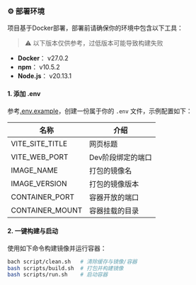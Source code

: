 ### ⚙️ 部署环境

项目基于Docker部署，部署前请确保你的环境中包含以下工具：

> ⚠️ 以下版本仅供参考，过低版本可能导致构建失败

- **Docker**： v27.0.2
- **npm**： v10.5.2
- **Node.js**： v20.13.1

#### 1. 添加 .env

参考[.env.example](.env.example)，创建一份属于你的 `.env` 文件，示例配置如下：

| 名称 | 介绍 |
| --- | --- |
| VITE_SITE_TITLE | 网页标题 |
| VITE_WEB_PORT | Dev阶段绑定的端口 |
| IMAGE_NAME | 打包的镜像名 |
| IMAGE_VERSION | 打包的镜像版本 |
| CONTAINER_PORT | 容器开放的端口 |
| CONTAINER_MOUNT | 容器挂载的目录 |

#### 2. 一键构建与启动

使用如下命令构建镜像并运行容器：

```bash
bach script/clean.sh   # 清除缓存与镜像/容器
bash scripts/build.sh  # 打包并构建镜像
bash scripts/run.sh    # 启动容器
```

